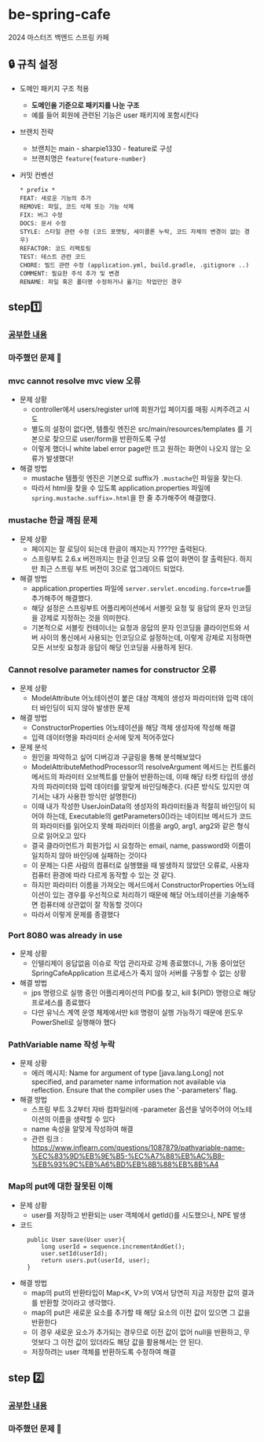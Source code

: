# be-spring-cafe
2024 마스터즈 백엔드 스프링 카페

## 🔒 규칙 설정
- 도메인 패키지 구조 적용
    - **도메인을 기준으로 패키지를 나눈 구조**
    - 예를 들어 회원에 관련된 기능은 user 패키지에 포함시킨다

- 브랜치 전략
    - 브랜치는 main - sharpie1330 - feature로 구성
    - 브랜치명은 `feature{feature-number}`

- 커밋 컨벤션
    ```
    * prefix *
    FEAT: 새로운 기능의 추가
    REMOVE: 파일, 코드 삭제 또는 기능 삭제
    FIX: 버그 수정
    DOCS: 문서 수정
    STYLE: 스타일 관련 수정 (코드 포맷팅, 세미콜론 누락, 코드 자체의 변경이 없는 경우)
    REFACTOR: 코드 리팩토링
    TEST: 테스트 관련 코드
    CHORE: 빌드 관련 수정 (application.yml, build.gradle, .gitignore ..)
    COMMENT: 필요한 주석 추가 및 변경
    RENAME: 파일 혹은 폴더명 수정하거나 옮기는 작업만인 경우
    ```

## step1️⃣
### [공부한 내용](https://github.com/sharpie1330/be-spring-cafe/wiki/ModelAttribute,-WebMvcConfigurer,-Application-Context)
### 마주했던 문제 🤔

### mvc cannot resolve mvc view 오류

- 문제 상황
  - controller에서 users/register url에 회원가입 페이지를 매핑 시켜주려고 시도
  - 별도의 설정이 없다면, 템플릿 엔진은 src/main/resources/templates 를 기본으로 찾으므로 user/form을 반환하도록 구성
  - 이렇게 했더니 white label error page만 뜨고 원하는 화면이 나오지 않는 오류가 발생했다!
- 해결 방법
  - mustache 템플릿 엔진은 기본으로 suffix가 `.mustache`인 파일을 찾는다.
  - 따라서 html을 찾을 수 있도록 application.properties 파일에 `spring.mustache.suffix=.html`을 한 줄 추가해주어 해결했다.

### mustache 한글 깨짐 문제

- 문제 상황
  - 페이지는 잘 로딩이 되는데 한글이 깨지는지 ????만 출력된다.
  - 스프링부트 2.6.x 버전까지는 한글 인코딩 오류 없이 화면이 잘 출력된다. 하지만 최근 스프링 부트 버전이 3으로 업그레이드 되었다.
- 해결 방법
  - application.properties 파일에 `server.servlet.encoding.force=true`를 추가해주어 해결했다.
  - 해당 설정은 스프링부트 어플리케이션에서 서블릿 요청 및 응답의 문자 인코딩을 강제로 지정하는 것을 의미한다.
  - 기본적으로 서블릿 컨테이너는 요청과 응답의 문자 인코딩을 클라이언트와 서버 사이의 통신에서 사용되는 인코딩으로 설정하는데, 이렇게 강제로 지정하면 모든 서브릿 요청과 응답이 해당 인코딩을 사용하게 된다.

### Cannot resolve parameter names for constructor 오류
- 문제 상황
  - ModelAttribute 어노테이션이 붙은 대상 객체의 생성자 파라미터와 입력 데이터 바인딩이 되지 않아 발생한 문제
- 해결 방법
  - ConstructorProperties 어노테이션을 해당 객체 생성자에 작성해 해결
  - 입력 데이터명을 파라미터 순서에 맞게 적어주었다
- 문제 분석
  - 원인을 파악하고 싶어 디버깅과 구글링을 통해 분석해보았다
  - ModelAttributeMethodProcessor의 resolveArgument 메서드는 컨트롤러 메서드의 파라미터 오브젝트를 만들어 반환하는데, 이때 해당 타켓 타입의 생성자의 파라미터와 입력 데이터를 알맞게 바인딩해준다. (다른 방식도 있지만 여기서는 내가 사용한 방식만 설명한다)
  - 이때 내가 작성한 UserJoinData의 생성자의 파라미터들과 적절히 바인딩이 되어야 하는데, Executable의 getParameters0()라는 네이티브 메서드가 코드의 파라미터를 읽어오지 못해 파라미터 이름을 arg0, arg1, arg2와 같은 형식으로 읽어오고 있다
  - 결국 클라이언트가 회원가입 시 요청하는 email, name, password와 이름이 일치하지 않아 바인딩에 실패하는 것이다
  - 이 문제는 다른 사람의 컴퓨터로 실행했을 때 발생하지 않았던 오류로, 사용자 컴퓨터 환경에 따라 다르게 동작할 수 있는 것 같다.
  - 하지만 파라미터 이름을 가져오는 메서드에서 ConstructorProperties 어노테이션이 있는 경우를 우선적으로 처리하기 때문에 해당 어노테이션을 기술해주면 컴퓨터에 상관없이 잘 작동할 것이다
  - 따라서 이렇게 문제를 종결했다

### Port 8080 was already in use
- 문제 상황
  - 인텔리제이 응답없음 이슈로 작업 관리자로 강제 종료했더니, 가동 중이었던 SpringCafeApplication 프로세스가 죽지 않아 서버를 구동할 수 없는 상황
- 해결 방법
  - jps 명령으로 실행 중인 어플리케이션의 PID를 찾고, kill ${PID} 명령으로 해당 프로세스를 종료했다
  - 다만 유닉스 계역 운영 체제에서만 kill 명령이 실행 가능하기 때문에 윈도우 PowerShell로 실행해야 했다

### PathVariable name 작성 누락
- 문제 상황
  - 에러 메시지: Name for argument of type [java.lang.Long] not specified, and parameter name information not available via reflection. Ensure that the compiler uses the '-parameters' flag.
- 해결 방법
  - 스프링 부트 3.2부터 자바 컴파일러에 -parameter 옵션을 넣어주어야 어노테이션의 이름을 생략할 수 있다
  - name 속성을 알맞게 작성하여 해결
  - 관련 링크 : https://www.inflearn.com/questions/1087879/pathvariable-name-%EC%83%9D%EB%9E%B5-%EC%A7%88%EB%AC%B8-%EB%93%9C%EB%A6%BD%EB%8B%88%EB%8B%A4

### Map의 put에 대한 잘못된 이해
- 문제 상황
  - user를 저장하고 반환되는 user 객체에서 getId()를 시도했으나, NPE 발생
- 코드
  ```
    public User save(User user){
        long userId = sequence.incrementAndGet();
        user.setId(userId);
        return users.put(userId, user);
    }
  ```
- 해결 방법
  - map의 put의 반환타입이 Map<K, V>의 V여서 당연히 지금 저장한 값의 결과를 반환할 것이라고 생각했다.
  - map의 put은 새로운 요소를 추가할 때 해당 요소의 이전 값이 있으면 그 값을 반환한다
  - 이 경우 새로운 요소가 추가되는 경우므로 이전 값이 없어 null을 반환하고, 무엇보다 그 이전 값이 있더라도 해당 값을 활용해서는 안 된다.
  - 저장하려는 user 객체를 반환하도록 수정하여 해결

## step 2️⃣

### [공부한 내용]()
### 마주했던 문제 🤔
